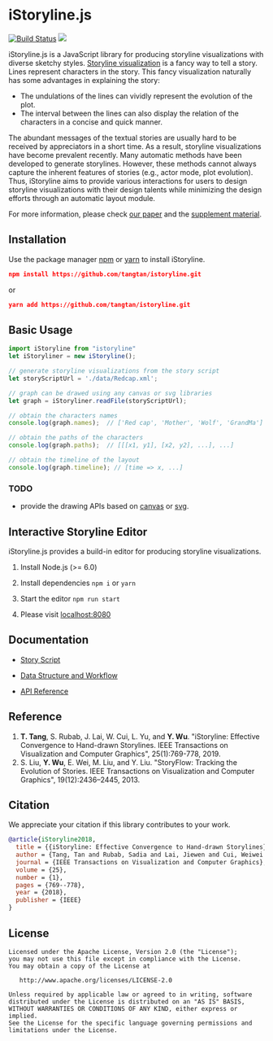 # iStoryline.js

<p align="left">
    <a href='#'><img src='https://travis-ci.org/meolu/walle-web.svg?branch=master' alt="Build Status"></a>  
    <a href='#'><img src='https://badges.gitter.im/Join%20Chat.svg'></a>
</p>

iStoryline.js is a JavaScript library for producing storyline visualizations with diverse sketchy styles. [Storyline visualization](https://xkcd.com/657/) is a fancy way to tell a story. Lines represent characters in the story. This fancy visualization naturally has some advantages in explaining the story:

- The undulations of the lines can vividly represent the evolution of the plot.
- The interval between the lines can also display the relation of the characters in a concise and quick manner.

The abundant messages of the textual stories are usually hard to be received by appreciators in a short time. As a result, storyline visualizations have become prevalent recently. Many automatic methods have been developed to generate storylines. However, these methods cannot always capture the inherent features of stories (e.g., actor mode, plot evolution). Thus, iStoryline aims to provide various interactions for users to design storyline visualizations with their design talents while minimizing the design efforts through an automatic layout module.

For more information, please check [our paper](http://www.tantang.org/publication/2018_infovis_istoryline/2018_infovis_istoryline.pdf) and the [supplement material](https://istoryline.github.io/).

## Installation

Use the package manager [npm](https://docs.npmjs.com/cli/install) or [yarn](https://yarnpkg.com/lang/en/docs/cli/add/) to install iStoryline.

```Json
npm install https://github.com/tangtan/istoryline.git
```

or

```Json
yarn add https://github.com/tangtan/istoryline.git
```

## Basic Usage

```JavaScript
import iStoryline from "istoryline"
let iStoryliner = new iStoryline();

// generate storyline visualizations from the story script
let storyScriptUrl = './data/Redcap.xml';

// graph can be drawed using any canvas or svg libraries
let graph = iStoryliner.readFile(storyScriptUrl);

// obtain the characters names
console.log(graph.names);  // ['Red cap', 'Mother', 'Wolf', 'GrandMa']

// obtain the paths of the characters
console.log(graph.paths);  // [[[x1, y1], [x2, y2], ...], ...]

// obtain the timeline of the layout
console.log(graph.timeline); // [time => x, ...]
```

### TODO

- provide the drawing APIs based on [canvas](https://www.w3schools.com/html/html5_canvas.asp) or [svg](https://www.w3schools.com/html/html5_svg.asp).

## Interactive Storyline Editor

iStoryline.js provides a build-in editor for producing storyline visualizations.

1. Install Node.js (>= 6.0)
2. Install dependencies `npm i` or `yarn`

3. Start the editor `npm run start`

4. Please visit [localhost:8080](http://localhost:8080)

## Documentation

- [Story Script](https://github.com/tangtan/istoryline/wiki/Story-Script)

- [Data Structure and Workflow](https://github.com/tangtan/istoryline/wiki/Data-Structure-and-Workflow)

- [API Reference](https://github.com/tangtan/istoryline/wiki/API-Reference)

## Reference

1. **T. Tang**, S. Rubab, J. Lai, W. Cui, L. Yu, and **Y. Wu**. "iStoryline: Effective Convergence to Hand-drawn Storylines. IEEE Transactions on Visualization and Computer Graphics", 25(1):769-778, 2019.
2. S. Liu, **Y. Wu**, E. Wei, M. Liu, and Y. Liu. "StoryFlow: Tracking the Evolution of Stories. IEEE Transactions on Visualization and Computer Graphics", 19(12):2436–2445, 2013.

## Citation

We appreciate your citation if this library contributes to your work.

```bib
@article{iStoryline2018,
  title = {{iStoryline: Effective Convergence to Hand-drawn Storylines}},
  author = {Tang, Tan and Rubab, Sadia and Lai, Jiewen and Cui, Weiwei and Yu, Lingyun and Wu, Yingcai},
  journal = {IEEE Transactions on Visualization and Computer Graphics},
  volume = {25},
  number = {1},
  pages = {769--778},
  year = {2018},
  publisher = {IEEE}
}
```

## License

    Licensed under the Apache License, Version 2.0 (the "License");
    you may not use this file except in compliance with the License.
    You may obtain a copy of the License at

       http://www.apache.org/licenses/LICENSE-2.0

    Unless required by applicable law or agreed to in writing, software
    distributed under the License is distributed on an "AS IS" BASIS,
    WITHOUT WARRANTIES OR CONDITIONS OF ANY KIND, either express or implied.
    See the License for the specific language governing permissions and
    limitations under the License.
